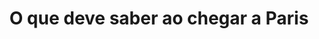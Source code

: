 ---
ref: sol-251-0007
title: "O que deve saber ao chegar a Paris"
author_name: ["Guy Georget"]
publisher: ["Ministère des Travaux Publics, des Transports et du Tourisme"]
year: "unknown date"
origin: ["France"]
formats: ["booklet"]
disciplines: ["graphic-design"]
tags: ["Expo 58"]
layout: artifact
status: ["scan"]
published: false
int_published: false
image_count:
date_added: 2023-06-16
batch: 58/france/1
---